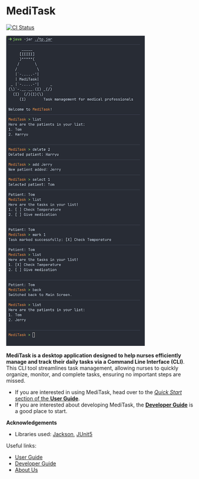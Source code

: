 
# MediTask

[![CI Status](https://github.com/se-edu/addressbook-level3/workflows/Java%20CI/badge.svg)](https://github.com/AY2425S1-CS2113-T11-1/tp/actions)
<!-- [![codecov](https://codecov.io/gh/se-edu/addressbook-level3/branch/master/graph/badge.svg)](https://codecov.io/gh/) -->

![UI Preview](https://github.com/AY2425S1-CS2113-T11-1/tp/raw/master/docs/images/cli_preview.png)

**MediTask is a desktop application designed to help nurses efficiently manage and track their daily tasks via a Command Line Interface (CLI)**. This CLI tool streamlines task management, allowing nurses to quickly organize, monitor, and complete tasks, ensuring no important steps are missed.

* If you are interested in using MediTask, head over to the [_Quick Start_ section of the **User Guide**]().
* If you are interested about developing MediTask, the [**Developer Guide**]() is a good place to start.

**Acknowledgements**

* Libraries used: [Jackson](https://github.com/FasterXML/jackson), [JUnit5](https://github.com/junit-team/junit5)

Useful links:
* [User Guide](UserGuide.md)
* [Developer Guide](DeveloperGuide.md)
* [About Us](AboutUs.md)
